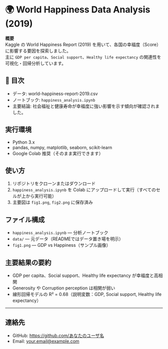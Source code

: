 # 🌍 World Happiness Data Analysis (2019)

**概要**  
Kaggle の World Happiness Report (2019) を用いて、各国の幸福度（Score）に影響する要因を探索しました。  
主に `GDP per capita`、`Social support`、`Healthy life expectancy` の関連性を可視化・回帰分析しています。

## 🔎 目次
- データ: world-happiness-report-2019.csv  
- ノートブック: `happiness_analysis.ipynb`  
- 主要結論: 社会福祉と健康寿命が幸福度に強い影響を示す傾向が確認されました。

## 実行環境
- Python 3.x
- pandas, numpy, matplotlib, seaborn, scikit-learn
- Google Colab 推奨（そのまま実行できます）

## 使い方
1. リポジトリをクローンまたはダウンロード  
2. `happiness_analysis.ipynb` を Colab にアップロードして実行（すべてのセルが上から実行可能）  
3. 主要図は `fig1.png`, `fig2.png` に保存済み

## ファイル構成
- `happiness_analysis.ipynb` — 分析ノートブック
- `data/` — 元データ（READMEではデータ置き場を明示）
- `fig1.png` — GDP vs Happiness（サンプル画像）

## 主要結果の要約
- GDP per capita、Social support、Healthy life expectancy が幸福度と高相関  
- Generosity や Corruption perception は相関が弱い  
- 線形回帰モデルの R² = 0.68（説明変数：GDP, Social support, Healthy life expectancy）

---

## 連絡先
- GitHub: https://github.com/あなたのユーザ名
- Email: your.email@example.com

